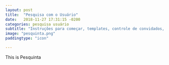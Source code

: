 ```yaml
---
layout: post
title:  "Pesquisa com o Usuário"
date:   2018-11-27 17:31:15 -0200
categories: pesquisa usuário
subtitle: "Instruções para começar, templates, controle de convidados, recompensas e nosso Site Pesquinta."
image: "pesquinta.png"
paddingtype: "icon"

---
```


This is Pesquinta